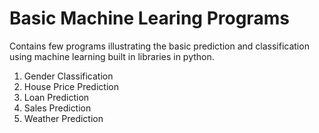 # Basic Machine Learing Programs

Contains few programs illustrating the basic prediction and classification using machine learning built in libraries in python.

1. Gender Classification
2. House Price Prediction
3. Loan Prediction
4. Sales Prediction
5. Weather Prediction
